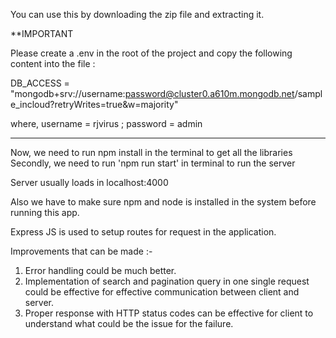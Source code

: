 You can use this by downloading the zip file and extracting it.

**IMPORTANT

Please create a .env in the root of the project and copy the following content into the file :

DB_ACCESS = "mongodb+srv://username:password@cluster0.a610m.mongodb.net/sample_incloud?retryWrites=true&w=majority"

where,
username = rjvirus ; password = admin

_____________________________________________________________________________________________________

Now, we need to run npm install in the terminal to get all the libraries
Secondly, we need to run 'npm run start' in terminal to run the server

Server usually loads in localhost:4000

Also we have to make sure npm and node is installed in the system before running this app.

Express JS is used to setup routes for request in the application.

Improvements that can be made :-

1. Error handling could be much better.
2. Implementation of search and pagination query in one single request could be effective for effective communication between client and server.
3. Proper response with HTTP status codes can be effective for client to understand what could be the issue for the failure.
 
